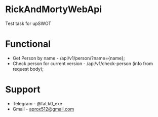 # RickAndMortyWebApi
Test task for upSWOT
# Functional
* Get Person by name - /api/v1/person/?name={name};
* Check person for current version - /api/v1/check-person (info from request body);
# Support
* Telegram - @faLk0_exe
* Gmail - aprox512@gmail.com
